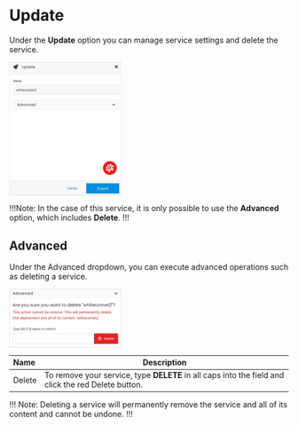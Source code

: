 # Update

Under the **Update** option you can manage service settings and delete the service.

<img src="../../../images/updateservice.jpg" alt="updateservice" style="width: 40%; display: block"></a>

!!!Note:
In the case of this service, it is only possible to use the **Advanced** option, which includes **Delete**.
!!!

## Advanced

Under the Advanced dropdown, you can execute advanced operations such as deleting a service. 

<img src="../../../images/updateservice2.jpg" alt="updateservice2" style="width: 40%; display: block"></a>

**Name** | **Description** 
:--- | ---
Delete | To remove your service, type **DELETE** in all caps into the field and click the red Delete button.

!!! Note: 
Deleting a service will permanently remove the service and all of its content and cannot be undone.
!!!

